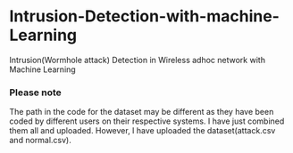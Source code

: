 # Intrusion-Detection-with-machine-Learning
Intrusion(Wormhole attack) Detection in Wireless adhoc network with Machine Learning

### Please note
The path in the code for the dataset may be different as they have been coded by different users on their respective systems. I have just combined them all and uploaded. However, I have uploaded the dataset(attack.csv and normal.csv).